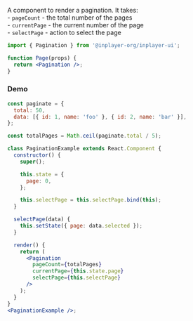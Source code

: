 A component to render a pagination. It takes:
<br/> - `pageCount` - the total number of the pages
<br/> - `currentPage` - the current number of the page
<br/> - `selectPage` - action to select the page

```jsx static
import { Pagination } from '@inplayer-org/inplayer-ui';

function Page(props) {
  return <Pagination />;
}
```

### Demo

```jsx
const paginate = {
  total: 50,
  data: [{ id: 1, name: 'foo' }, { id: 2, name: 'bar' }],
};

const totalPages = Math.ceil(paginate.total / 5);

class PaginationExample extends React.Component {
  constructor() {
    super();

    this.state = {
      page: 0,
    };

    this.selectPage = this.selectPage.bind(this);
  }

  selectPage(data) {
    this.setState({ page: data.selected });
  }

  render() {
    return (
      <Pagination
        pageCount={totalPages}
        currentPage={this.state.page}
        selectPage={this.selectPage}
      />
    );
  }
}
<PaginationExample />;
```
